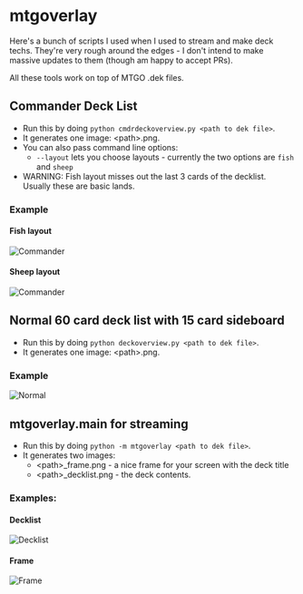 # mtgoverlay

Here's a bunch of scripts I used when I used to stream and make deck techs. They're very rough around the edges - I don't intend to make massive updates to them (though am happy to accept PRs).

All these tools work on top of MTGO .dek files.

## Commander Deck List

- Run this by doing `python cmdrdeckoverview.py <path to dek file>`.
- It generates one image: &lt;path&gt;.png.
- You can also pass command line options:
  - `--layout` lets you choose layouts - currently the two options are `fish` and `sheep`
- WARNING: Fish layout misses out the last 3 cards of the decklist. Usually these are basic lands.
  
### Example

#### Fish layout 

![Commander](test/Commander.dek.png)

#### Sheep layout 

![Commander](test/Commander.sheep.png)

## Normal 60 card deck list with 15 card sideboard

- Run this by doing `python deckoverview.py <path to dek file>`.
- It generates one image: &lt;path&gt;.png.

### Example

![Normal](test/StormTribalV4.dek.png)

## mtgoverlay.main for streaming

- Run this by doing `python -m mtgoverlay <path to dek file>`.
- It generates two images:
  - &lt;path&gt;_frame.png - a nice frame for your screen with the deck title
  - &lt;path&gt;_decklist.png - the deck contents.
    
### Examples:

#### Decklist

![Decklist](test/StormTribalV4.dek_decklist.png)

#### Frame

![Frame](test/StormTribalV4.dek_frame.png)
